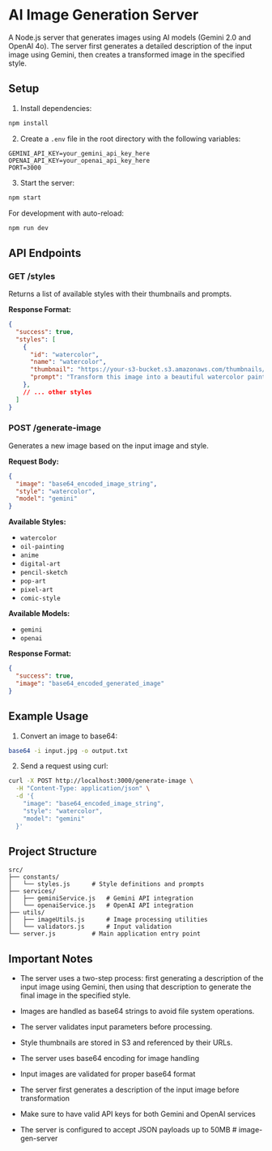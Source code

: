 # AI Image Generation Server

A Node.js server that generates images using AI models (Gemini 2.0 and OpenAI 4o). The server first generates a detailed description of the input image using Gemini, then creates a transformed image in the specified style.

## Setup

1. Install dependencies:
```bash
npm install
```

2. Create a `.env` file in the root directory with the following variables:
```
GEMINI_API_KEY=your_gemini_api_key_here
OPENAI_API_KEY=your_openai_api_key_here
PORT=3000
```

3. Start the server:
```bash
npm start
```

For development with auto-reload:
```bash
npm run dev
```

## API Endpoints

### GET /styles
Returns a list of available styles with their thumbnails and prompts.

**Response Format:**
```json
{
  "success": true,
  "styles": [
    {
      "id": "watercolor",
      "name": "watercolor",
      "thumbnail": "https://your-s3-bucket.s3.amazonaws.com/thumbnails/watercolor.jpg",
      "prompt": "Transform this image into a beautiful watercolor painting..."
    },
    // ... other styles
  ]
}
```

### POST /generate-image
Generates a new image based on the input image and style.

**Request Body:**
```json
{
  "image": "base64_encoded_image_string",
  "style": "watercolor",
  "model": "gemini"
}
```

**Available Styles:**
- `watercolor`
- `oil-painting`
- `anime`
- `digital-art`
- `pencil-sketch`
- `pop-art`
- `pixel-art`
- `comic-style`

**Available Models:**
- `gemini`
- `openai`

**Response Format:**
```json
{
  "success": true,
  "image": "base64_encoded_generated_image"
}
```

## Example Usage

1. Convert an image to base64:
```bash
base64 -i input.jpg -o output.txt
```

2. Send a request using curl:
```bash
curl -X POST http://localhost:3000/generate-image \
  -H "Content-Type: application/json" \
  -d '{
    "image": "base64_encoded_image_string",
    "style": "watercolor",
    "model": "gemini"
  }'
```

## Project Structure

```
src/
├── constants/
│   └── styles.js      # Style definitions and prompts
├── services/
│   ├── geminiService.js   # Gemini API integration
│   └── openaiService.js   # OpenAI API integration
├── utils/
│   ├── imageUtils.js      # Image processing utilities
│   └── validators.js      # Input validation
└── server.js          # Main application entry point
```

## Important Notes

- The server uses a two-step process: first generating a description of the input image using Gemini, then using that description to generate the final image in the specified style.
- Images are handled as base64 strings to avoid file system operations.
- The server validates input parameters before processing.
- Style thumbnails are stored in S3 and referenced by their URLs.

- The server uses base64 encoding for image handling
- Input images are validated for proper base64 format
- The server first generates a description of the input image before transformation
- Make sure to have valid API keys for both Gemini and OpenAI services
- The server is configured to accept JSON payloads up to 50MB # image-gen-server
